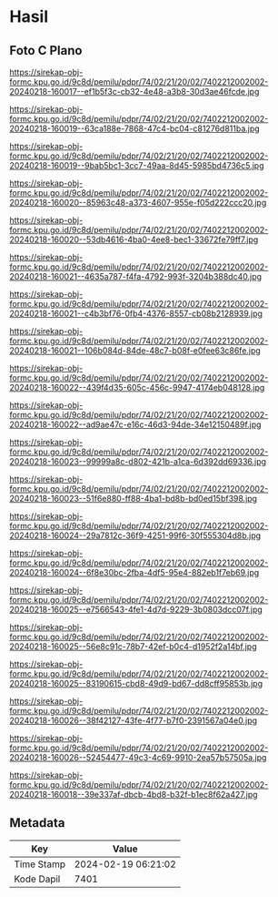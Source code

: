 # Hasil

## Foto C Plano

https://sirekap-obj-formc.kpu.go.id/9c8d/pemilu/pdpr/74/02/21/20/02/7402212002002-20240218-160017--ef1b5f3c-cb32-4e48-a3b8-30d3ae46fcde.jpg

https://sirekap-obj-formc.kpu.go.id/9c8d/pemilu/pdpr/74/02/21/20/02/7402212002002-20240218-160019--63ca188e-7868-47c4-bc04-c81276d811ba.jpg

https://sirekap-obj-formc.kpu.go.id/9c8d/pemilu/pdpr/74/02/21/20/02/7402212002002-20240218-160019--9bab5bc1-3cc7-49aa-8d45-5985bd4736c5.jpg

https://sirekap-obj-formc.kpu.go.id/9c8d/pemilu/pdpr/74/02/21/20/02/7402212002002-20240218-160020--85963c48-a373-4607-955e-f05d222ccc20.jpg

https://sirekap-obj-formc.kpu.go.id/9c8d/pemilu/pdpr/74/02/21/20/02/7402212002002-20240218-160020--53db4616-4ba0-4ee8-bec1-33672fe79ff7.jpg

https://sirekap-obj-formc.kpu.go.id/9c8d/pemilu/pdpr/74/02/21/20/02/7402212002002-20240218-160021--4635a787-f4fa-4792-993f-3204b388dc40.jpg

https://sirekap-obj-formc.kpu.go.id/9c8d/pemilu/pdpr/74/02/21/20/02/7402212002002-20240218-160021--c4b3bf76-0fb4-4376-8557-cb08b2128939.jpg

https://sirekap-obj-formc.kpu.go.id/9c8d/pemilu/pdpr/74/02/21/20/02/7402212002002-20240218-160021--106b084d-84de-48c7-b08f-e0fee63c86fe.jpg

https://sirekap-obj-formc.kpu.go.id/9c8d/pemilu/pdpr/74/02/21/20/02/7402212002002-20240218-160022--439f4d35-605c-456c-9947-4174eb048128.jpg

https://sirekap-obj-formc.kpu.go.id/9c8d/pemilu/pdpr/74/02/21/20/02/7402212002002-20240218-160022--ad9ae47c-e16c-46d3-94de-34e12150489f.jpg

https://sirekap-obj-formc.kpu.go.id/9c8d/pemilu/pdpr/74/02/21/20/02/7402212002002-20240218-160023--99999a8c-d802-421b-a1ca-6d392dd69336.jpg

https://sirekap-obj-formc.kpu.go.id/9c8d/pemilu/pdpr/74/02/21/20/02/7402212002002-20240218-160023--51f6e880-ff88-4ba1-bd8b-bd0ed15bf398.jpg

https://sirekap-obj-formc.kpu.go.id/9c8d/pemilu/pdpr/74/02/21/20/02/7402212002002-20240218-160024--29a7812c-36f9-4251-99f6-30f555304d8b.jpg

https://sirekap-obj-formc.kpu.go.id/9c8d/pemilu/pdpr/74/02/21/20/02/7402212002002-20240218-160024--6f8e30bc-2fba-4df5-95e4-882eb1f7eb69.jpg

https://sirekap-obj-formc.kpu.go.id/9c8d/pemilu/pdpr/74/02/21/20/02/7402212002002-20240218-160025--e7566543-4fe1-4d7d-9229-3b0803dcc07f.jpg

https://sirekap-obj-formc.kpu.go.id/9c8d/pemilu/pdpr/74/02/21/20/02/7402212002002-20240218-160025--56e8c91c-78b7-42ef-b0c4-d1952f2a14bf.jpg

https://sirekap-obj-formc.kpu.go.id/9c8d/pemilu/pdpr/74/02/21/20/02/7402212002002-20240218-160025--83190615-cbd8-49d9-bd67-dd8cff95853b.jpg

https://sirekap-obj-formc.kpu.go.id/9c8d/pemilu/pdpr/74/02/21/20/02/7402212002002-20240218-160026--38f42127-43fe-4f77-b7f0-2391567a04e0.jpg

https://sirekap-obj-formc.kpu.go.id/9c8d/pemilu/pdpr/74/02/21/20/02/7402212002002-20240218-160026--52454477-49c3-4c69-9910-2ea57b57505a.jpg

https://sirekap-obj-formc.kpu.go.id/9c8d/pemilu/pdpr/74/02/21/20/02/7402212002002-20240218-160018--39e337af-dbcb-4bd8-b32f-b1ec8f62a427.jpg


## Metadata

| Key        | Value               |
| ---------- | ------------------- |
| Time Stamp | 2024-02-19 06:21:02 |
| Kode Dapil | 7401                |



